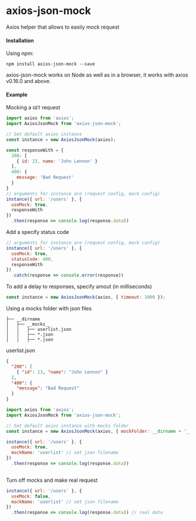 # axios-json-mock
Axios helper that allows to easily mock request

#### Installation

Using npm:

`npm install axios-json-mock --save`

axios-json-mock works on Node as well as in a browser, it works with axios v0.16.0 and above.

#### Example

Mocking a `GET` request

```js
import axios from 'axios';
import AxiosJsonMock from 'axios-json-mock';

// Set default axios instance
const instance = new AxiosJsonMock(axios);

const responseWith = {
  200: [
    { id: 23, name: 'John Lennon' }
  ],
  400: {
    message: 'Bad Request'
  }
}
// arguments for instance are (request config, mock config)
instance({ url: '/users' }, {
  useMock: true,
  responseWith
})
  .then(response => console.log(response.data))

```

Add a specify status code
```js
// arguments for instance are (request config, mock config)
instance({ url: '/users' }, {
  useMock: true,
  statusCode: 400,
  responseWith
})
  .catch(response => console.error(response))

```

To add a delay to responses, specify amout (in milliseconds)
```js
const instance = new AxiosJsonMock(axios, { timeout: 1000 });
```

Using a mocks folder with json files
```
├── __dirname
│   ├── __mocks__
│   │   ├── userlist.json
│   │   ├── *.json
│   │   ├── *.json
```
userlist.json
```json
{
  "200": [
    { "id": 23, "name": "John Lennon" }
  ],
  "400": {
    "message": "Bad Request"
  }
}
```

```js
import axios from 'axios';
import AxiosJsonMock from 'axios-json-mock';

// Set default axios instance with mocks folder
const instance = new AxiosJsonMock(axios, { mockFolder: __dirname + '__mocks__' });

instance({ url: '/users' }, {
  useMock: true,
  mockName: 'userlist' // set json filename
})
  .then(response => console.log(response.data))
  
```

Turn off mocks and make real request
```js
instance({ url: '/users' }, {
  useMock: false,
  mockName: 'userlist' // set json filename
})
  .then(response => console.log(response.data)) // real data
```


